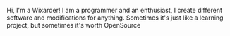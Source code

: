 Hi, I'm a Wixarder! I am a programmer and an enthusiast, I create different software and modifications for anything. Sometimes it's just like a learning project, but sometimes it's worth OpenSource
